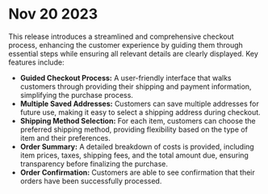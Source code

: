 # Nov 20 2023

This release introduces a streamlined and comprehensive checkout process, enhancing the customer experience by guiding them through essential steps while ensuring all relevant details are clearly displayed. Key features include:

- **Guided Checkout Process:** A user-friendly interface that walks customers through providing their shipping and payment information, simplifying the purchase process.
- **Multiple Saved Addresses:** Customers can save multiple addresses for future use, making it easy to select a shipping address during checkout.
- **Shipping Method Selection:** For each item, customers can choose the preferred shipping method, providing flexibility based on the type of item and their preferences.
- **Order Summary:** A detailed breakdown of costs is provided, including item prices, taxes, shipping fees, and the total amount due, ensuring transparency before finalizing the purchase.
- **Order Confirmation:** Customers are able to see confirmation that their orders have been successfully processed.
